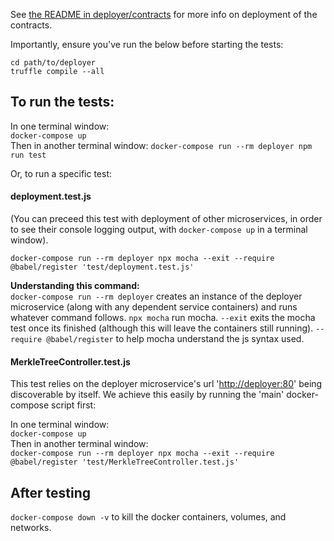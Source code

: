 See [the README in deployer/contracts](../contracts/README.md) for more info on deployment of the contracts.

Importantly, ensure you've run the below before starting the tests:

```solidity
cd path/to/deployer
truffle compile --all
```

## To run the tests:

In one terminal window:  
`docker-compose up`  
Then in another terminal window:
`docker-compose run --rm deployer npm run test`

Or, to run a specific test:

#### deployment.test.js  

(You can preceed this test with deployment of other microservices, in order to see their console logging output, with `docker-compose up` in a terminal window).

`docker-compose run --rm deployer npx mocha --exit --require @babel/register 'test/deployment.test.js'`

**Understanding this command:**  
`docker-compose run --rm deployer` creates an instance of the deployer microservice (along with any dependent service containers) and runs whatever command follows.
`npx mocha` run mocha.
`--exit` exits the mocha test once its finished (although this will leave the containers still running).
`--require @babel/register` to help mocha understand the js syntax used.

#### MerkleTreeController.test.js  

This test relies on the deployer microservice's url '<http://deployer:80>' being discoverable by itself. We achieve this easily by running the 'main' docker-compose script first:  

In one terminal window:  
`docker-compose up`  
Then in another terminal window:  
`docker-compose run --rm deployer npx mocha --exit --require @babel/register 'test/MerkleTreeController.test.js'`


## After testing

`docker-compose down -v` to kill the docker containers, volumes, and networks.
